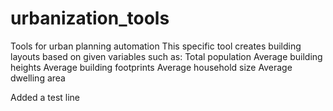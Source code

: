 # urbanization_tools
Tools for urban planning automation
This specific tool creates building layouts based on given variables such as:
Total population
Average building heights
Average building footprints
Average household size
Average dwelling area


Added a test line
